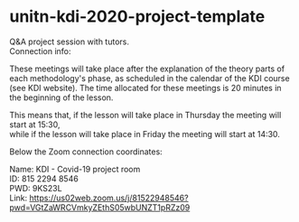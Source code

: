# unitn-kdi-2020-project-template




Q&A project session with tutors.\
Connection info:

These meetings will take place after the explanation of the theory parts of each methodology's phase, as scheduled in the calendar of the KDI course (see KDI website). The time allocated for these meetings is 20 minutes in the beginning of the lesson.

This means that, if the lesson will take place in Thursday the meeting will start at 15:30,\
while if the lesson will take place in Friday the meeting will start at 14:30.

Below the Zoom connection coordinates:

Name: KDI - Covid-19 project room\
ID: 815 2294 8546 \
PWD: 9KS23L\
Link: https://us02web.zoom.us/j/81522948546?pwd=VGtZaWRCVmkyZEthS05wbUNZT1pRZz09

